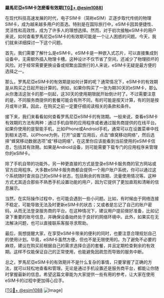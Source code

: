 **羅馬尼亞eSIM卡怎麽看有效期[[TG💪+ @esim1088](https://t.me/s/esim1088)]**

在现代科技高速发展的时代，电子SIM卡（简称eSIM）正逐步取代传统的物理SIM卡，成为越来越多用户的首选。特别是在国际旅行中，eSIM卡因其便捷性、灵活性和高效性，成为了许多人的理想选择。然而，对于初次接触eSIM卡的用户来说，如何查看罗馬尼亞eSIM卡的有效期可能是一个让人困惑的问题。今天，我们就来详细探讨一下这个问题。

首先，我们需要了解什么是eSIM卡。eSIM卡是一种嵌入式芯片，可以直接集成到设备中，无需额外插入物理卡槽。这种设计不仅节省了空间，还减少了物理损坏的风险。对于经常需要更换设备或频繁出国旅行的人来说，eSIM卡无疑是最方便的选择之一。

那么，罗馬尼亞eSIM卡的有效期是如何计算的呢？通常情况下，eSIM卡的有效期是从购买之日起开始计算的。例如，如果你购买了一张为期30天的eSIM卡，那么从你激活这张卡的那一刻起，这30天的使用期限就开始倒计时了。不过需要注意的是，不同服务商提供的套餐可能会有所不同，有的可能是按天计算，有的则是按月或年计算。因此，在购买之前一定要仔细阅读相关的条款和条件。

接下来，我们来看看如何查看罗馬尼亞eSIM卡的有效期。一般来说，查看eSIM卡有效期的方法有两种：通过手机自带的应用程序或者通过服务商提供的在线平台。如果你使用的是智能手机，比如iPhone或Android手机，通常可以在设置菜单中找到相关选项。以iPhone为例，打开“设置”应用后，点击“蜂窝移动网络”，然后选择“蜂窝移动数据选项”或“移动网络”，在这里你应该能看到当前使用的eSIM卡信息，包括其有效期。如果是Android设备，则可能需要下载专门的应用程序来管理你的eSIM卡。

除了手机自带的功能外，另一种更直接的方式是登录eSIM卡服务商的官方网站或官方应用程序。大多数eSIM卡服务商都会提供一个用户账户系统，你可以通过这个系统随时查询自己的eSIM卡状态，包括剩余的有效期、流量使用情况等。这种方式尤其适合那些不熟悉手机设置功能的用户，因为它提供了更加直观和清晰的信息展示。

当然，在实际操作过程中，也可能会遇到一些小问题。比如，有时候由于网络连接不稳定，可能导致无法及时更新eSIM卡的状态；又或者是忘记了自己的账户密码，从而无法登录服务商的平台。在这种情况下，建议用户提前做好准备，比如记录下重要的账号信息，并确保设备始终处于良好的网络环境中。此外，如果实在无法解决问题，也可以直接联系客服寻求帮助。

最后，我想提醒大家，在享受eSIM卡带来的便利的同时，也要注意合理规划自己的使用计划。毕竟，eSIM卡虽然方便，但也不是无限使用的。为了避免不必要的麻烦，建议在购买前根据自己的需求选择合适的套餐，并且定期检查剩余的有效期。这样不仅能保证自己的正常使用，也能避免因疏忽而导致的服务中断。

总之，罗馬尼亞eSIM卡的有效期并不是什么复杂的事情，只要掌握了正确的方法，就可以轻松地查看和管理。无论是通过手机设置还是服务商平台，都能让你随时掌握最新的信息。希望这篇文章能为大家提供一些有用的参考，让大家在使用eSIM卡的过程中更加得心应手。

[[TG💪+ @esim1088](https://t.me/s/esim1088) ![Image](https://i.postimg.cc/4NQfJmqS/Snipaste-2025-05-13-00-14-12.png)]